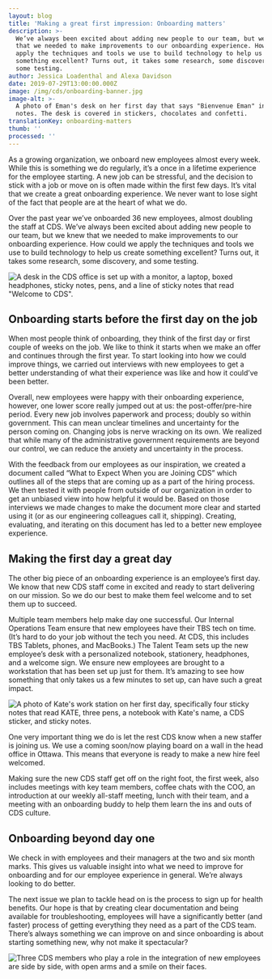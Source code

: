```yaml
---
layout: blog
title: 'Making a great first impression: Onboarding matters'
description: >-
  We’ve always been excited about adding new people to our team, but we knew
  that we needed to make improvements to our onboarding experience. How could we
  apply the techniques and tools we use to build technology to help us create
  something excellent? Turns out, it takes some research, some discovery, and
  some testing.
author: Jessica Loadenthal and Alexa Davidson
date: 2019-07-29T13:00:00.000Z
image: /img/cds/onboarding-banner.jpg
image-alt: >-
  A photo of Eman's desk on her first day that says "Bienvenue Eman" in sticky
  notes. The desk is covered in stickers, chocolates and confetti.
translationKey: onboarding-matters
thumb: ''
processed: ''
---
```

As a growing organization, we onboard new employees almost every week. While this is something we do regularly, it’s a once in a lifetime experience for the employee starting. A new job can be stressful, and the decision to stick with a job or move on is often made within the first few days. It’s vital that we create a great onboarding experience. We never want to lose sight of the fact that people are at the heart of what we do.

Over the past year we’ve onboarded 36 new employees, almost doubling the staff at CDS. We’ve always been excited about adding new people to our team, but we knew that we needed to make improvements to our onboarding experience. How could we apply the techniques and tools we use to build technology to help us create something excellent? Turns out, it takes some research, some discovery, and some testing. 

![A desk in the CDS office is set up with a monitor, a laptop, boxed headphones, sticky notes, pens, and a line of sticky notes that read "Welcome to CDS".](/img/cds/onboarding-1.jpg)

## Onboarding starts before the first day on the job

When most people think of onboarding, they think of the first day or first couple of weeks on the job. We like to think it starts when we make an offer and continues through the first year. To start looking into how we could improve things, we carried out interviews with new employees to get a better understanding of what their experience was like and how it could’ve been better. 

Overall, new employees were happy with their onboarding experience, however, one lower score really jumped out at us: the post-offer/pre-hire period. Every new job involves paperwork and process; doubly so within government. This can mean unclear timelines and uncertainty for the person coming on. Changing jobs is nerve wracking on its own. We realized that while many of the administrative government requirements are beyond our control, we can reduce the anxiety and uncertainty in the process. 

With the feedback from our employees as our inspiration, we created a document called “What to Expect When you are Joining CDS” which outlines all of the steps that are coming up as a part of the hiring process. We then tested it with people from outside of our organization in order to get an unbiased view into how helpful it would be. Based on those interviews we made changes to make the document more clear and started using it (or as our engineering colleagues call it, shipping). Creating, evaluating, and iterating on this document has led to a better new employee experience.  

## Making the first day a great day

The other big piece of an onboarding experience is an employee’s first day. We know that new CDS staff come in excited and ready to start delivering on our mission. So we do our best to make them feel welcome and to set them up to succeed. 

Multiple team members help make day one successful. Our Internal Operations Team ensure that new employees have their TBS tech on time. (It’s hard to do your job without the tech you need. At CDS, this includes TBS Tablets, phones, and MacBooks.) The Talent Team sets up the new employee’s desk with a personalized notebook, stationery, headphones, and a welcome sign. We ensure new employees are brought to a workstation that has been set up just for them. It’s amazing to see how something that only takes us a few minutes to set up, can have such a great impact. 

![A photo of Kate's work station on her first day, specifically four sticky notes that read KATE, three pens, a notebook with Kate's name, a CDS sticker, and sticky notes.](/img/cds/onboarding-2.jpg)

One very important thing we do is let the rest CDS know when a new staffer is joining us. We use a coming soon/now playing board on a wall in the head office in Ottawa. This means that everyone is ready to make a new hire feel welcomed. 

Making sure the new CDS staff get off on the right foot, the first week, also includes meetings with key team members, coffee chats with the COO, an introduction at our weekly all-staff meeting, lunch with their team, and a meeting with an onboarding buddy to help them learn the ins and outs of CDS culture. 

## Onboarding beyond day one

We check in with employees and their managers at the two and six month marks. This gives us valuable insight into what we need to improve for onboarding and for our employee experience in general. We’re always looking to do better.  

The next issue we plan to tackle head on is the process to sign up for health benefits. Our hope is that by creating clear documentation and being available for troubleshooting, employees will have a significantly better (and faster) process of getting everything they need as a part of the CDS team. There’s always something we can  improve on and since  onboarding is about starting something new, why not make it spectacular?

![Three CDS members who play a role in the integration of new employees are side by side, with open arms and a smile on their faces.](/img/cds/onboarding-3.jpg)
